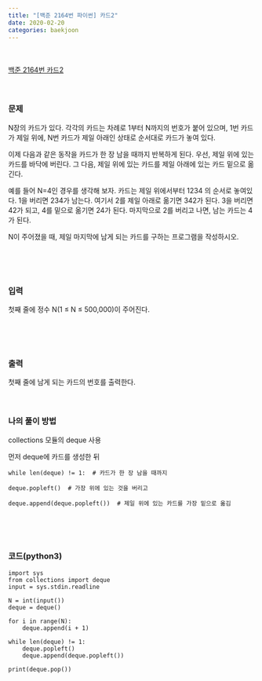 ```yaml
---
title: "[백준 2164번 파이썬] 카드2"
date: 2020-02-20
categories: baekjoon
---
```


<br><br>
[백준 2164번 카드2](https://www.acmicpc.net/problem/2164)
<br><br><br>

### 문제<br>
N장의 카드가 있다. 각각의 카드는 차례로 1부터 N까지의 번호가 붙어 있으며, 1번 카드가 제일 위에, N번 카드가 제일 아래인 상태로 순서대로 카드가 놓여 있다.

이제 다음과 같은 동작을 카드가 한 장 남을 때까지 반복하게 된다. 우선, 제일 위에 있는 카드를 바닥에 버린다. 그 다음, 제일 위에 있는 카드를 제일 아래에 있는 카드 밑으로 옮긴다.

예를 들어 N=4인 경우를 생각해 보자. 카드는 제일 위에서부터 1234 의 순서로 놓여있다. 1을 버리면 234가 남는다. 여기서 2를 제일 아래로 옮기면 342가 된다. 3을 버리면 42가 되고, 4를 밑으로 옮기면 24가 된다. 마지막으로 2를 버리고 나면, 남는 카드는 4가 된다.

N이 주어졌을 때, 제일 마지막에 남게 되는 카드를 구하는 프로그램을 작성하시오.

<br><br><br>


### 입력<br>
첫째 줄에 정수 N(1 ≤ N ≤ 500,000)이 주어진다.

<br><br><br>


### 출력<br>
첫째 줄에 남게 되는 카드의 번호를 출력한다.
<br><br><br>


### 나의 풀이 방법<br>

collections 모듈의 deque 사용

먼저 deque에 카드를 생성한 뒤 

```
while len(deque) != 1:  # 카드가 한 장 남을 때까지
```

```
deque.popleft()  # 가장 위에 있는 것을 버리고
```

```
deque.append(deque.popleft())  # 제일 위에 있는 카드를 가장 밑으로 옮김
```

<br><br><br>


### 코드(python3)
```
import sys
from collections import deque
input = sys.stdin.readline

N = int(input())
deque = deque()

for i in range(N):
    deque.append(i + 1)

while len(deque) != 1:
    deque.popleft()
    deque.append(deque.popleft())

print(deque.pop())
```
